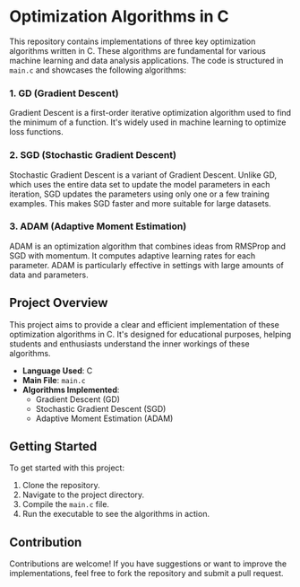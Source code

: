 # Optimization Algorithms in C

This repository contains implementations of three key optimization algorithms written in C. These algorithms are fundamental for various machine learning and data analysis applications. The code is structured in `main.c` and showcases the following algorithms:

### 1. GD (Gradient Descent)
Gradient Descent is a first-order iterative optimization algorithm used to find the minimum of a function. It's widely used in machine learning to optimize loss functions.

### 2. SGD (Stochastic Gradient Descent)
Stochastic Gradient Descent is a variant of Gradient Descent. Unlike GD, which uses the entire data set to update the model parameters in each iteration, SGD updates the parameters using only one or a few training examples. This makes SGD faster and more suitable for large datasets.

### 3. ADAM (Adaptive Moment Estimation)
ADAM is an optimization algorithm that combines ideas from RMSProp and SGD with momentum. It computes adaptive learning rates for each parameter. ADAM is particularly effective in settings with large amounts of data and parameters.

## Project Overview

This project aims to provide a clear and efficient implementation of these optimization algorithms in C. It's designed for educational purposes, helping students and enthusiasts understand the inner workings of these algorithms.

- **Language Used**: C
- **Main File**: `main.c`
- **Algorithms Implemented**:
  - Gradient Descent (GD)
  - Stochastic Gradient Descent (SGD)
  - Adaptive Moment Estimation (ADAM)

## Getting Started

To get started with this project:
1. Clone the repository.
2. Navigate to the project directory.
3. Compile the `main.c` file.
4. Run the executable to see the algorithms in action.

## Contribution

Contributions are welcome! If you have suggestions or want to improve the implementations, feel free to fork the repository and submit a pull request.
